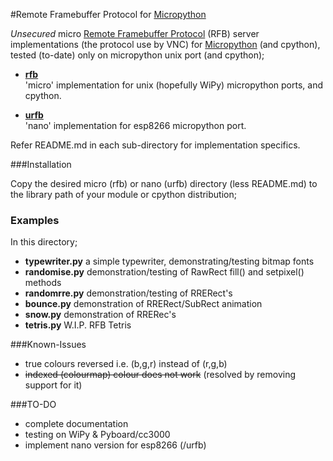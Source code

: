#Remote Framebuffer Protocol for [Micropython](www.micropython.org)

_Unsecured_ micro [Remote Framebuffer Protocol](https://github.com/rfbproto/rfbproto/blob/master/rfbproto.rst) 
(RFB) server implementations (the protocol use by VNC)
for [Micropython](www.micropython.org) (and cpython), tested (to-date) only on micropython 
unix port (and cpython);

- [**rfb**](rfb)<BR/>
'micro' implementation for unix (hopefully WiPy) micropython ports, and cpython.

- [**urfb**](urfb)<BR/>
'nano' implementation for esp8266 micropython port. 

Refer README.md in each sub-directory for implementation specifics.

###Installation

Copy the desired micro (rfb) or nano (urfb) directory (less README.md) to the 
library path of your module or cpython distribution;

### Examples

In this directory;

- **typewriter.py** a simple typewriter, demonstrating/testing bitmap fonts
- **randomise.py** demonstration/testing of RawRect fill() and setpixel() methods
- **randomrre.py** demonstration/testing of RRERect's
- **bounce.py** demonstration of RRERect/SubRect animation
- **snow.py** demonstration of RRERec's
- **tetris.py** W.I.P. RFB Tetris

###Known-Issues

- true colours reversed i.e. (b,g,r) instead of (r,g,b)
- ~~indexed (colourmap) colour does not work~~ (resolved by removing support for it)

###TO-DO

- complete documentation
- testing on WiPy & Pyboard/cc3000
- implement nano version for esp8266 (/urfb)
